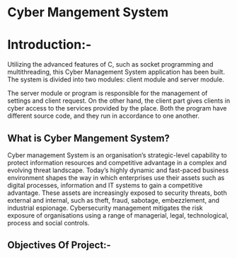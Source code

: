 # Cyber Mangement System

# Introduction:-

Utilizing the advanced features of C, such as socket programming and multithreading, this Cyber Management System application has been built. The system is divided into two modules: client module and server module.

The server module or program is responsible for the management of settings and client request. On the other hand, the client part gives clients in cyber access to the services provided by the place. Both the program have different source code, and they run in accordance to one another.



## What is Cyber Mangement System?


   Cyber management System is an organisation’s strategic-level capability to protect information resources and competitive advantage in a complex and evolving threat landscape. Today’s highly dynamic and fast-paced business environment shapes the way in which enterprises use their assets such as digital processes, information and IT systems to gain a competitive advantage. These assets are increasingly exposed to security threats, both external and internal, such as theft, fraud, sabotage, embezzlement, and industrial espionage. Cybersecurity management mitigates the risk exposure of organisations using a range of managerial, legal, technological, process and social controls.
## Objectives Of Project:-


